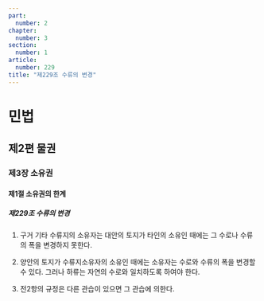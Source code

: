 ```yaml
---
part:
  number: 2
chapter:
  number: 3
section:
  number: 1
article:
  number: 229
title: "제229조 수류의 변경"
---
```

# 민법

## 제2편 물권

### 제3장 소유권

#### 제1절 소유권의 한계

##### 제229조 수류의 변경

1. 구거 기타 수류지의 소유자는 대안의 토지가 타인의 소유인 때에는 그 수로나 수류의 폭을 변경하지 못한다.

2. 양안의 토지가 수류지소유자의 소유인 때에는 소유자는 수로와 수류의 폭을 변경할 수 있다. 그러나 하류는 자연의 수로와 일치하도록 하여야 한다.

3. 전2항의 규정은 다른 관습이 있으면 그 관습에 의한다.
